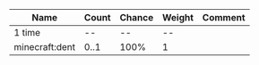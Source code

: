 | Name           | Count | Chance | Weight | Comment |
| -------------- | ----- | ------ | ------ | ------- |
| 1 time         |    -- |     -- |     -- |         |
| minecraft:dent |  0..1 |   100% |      1 |         |